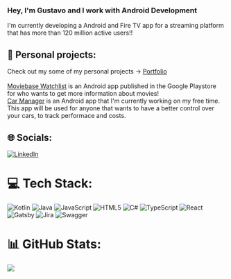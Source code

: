 ### Hey, I'm Gustavo and I work with Android Development

I'm currently developing a Android and Fire TV app for a streaming platform that has more than 120 million active users!!



## 🔭 Personal projects:
Check out my some of my personal projects -> [Portfolio](gustavopequeno.com) <br> <br>
[Moviebase Watchlist](https://gustavopequeno.com/movieManager.html) is an Android app published in the Google Playstore for who wants to get more information about movies! <br>
[Car Manager](https://github.com/gustavopeq/CarManager) is an Android app that I'm currently working on my free time. This app will be used for anyone that wants to have a better control over your cars, to track performace and costs. <br>

## 🌐 Socials:
[![LinkedIn](https://img.shields.io/badge/LinkedIn-%230077B5.svg?logo=linkedin&logoColor=white)](https://www.linkedin.com/in/gustavopequeno/)


# 💻 Tech Stack:
![Kotlin](https://img.shields.io/badge/kotlin-%230095D5.svg?style=for-the-badge&logo=kotlin&logoColor=white) ![Java](https://img.shields.io/badge/java-%23ED8B00.svg?style=for-the-badge&logo=java&logoColor=white) ![JavaScript](https://img.shields.io/badge/javascript-%23323330.svg?style=for-the-badge&logo=javascript&logoColor=%23F7DF1E) ![HTML5](https://img.shields.io/badge/html5-%23E34F26.svg?style=for-the-badge&logo=html5&logoColor=white) ![C#](https://img.shields.io/badge/c%23-%23239120.svg?style=for-the-badge&logo=c-sharp&logoColor=white) ![TypeScript](https://img.shields.io/badge/typescript-%23007ACC.svg?style=for-the-badge&logo=typescript&logoColor=white) ![React](https://img.shields.io/badge/react-%2320232a.svg?style=for-the-badge&logo=react&logoColor=%2361DAFB) ![Gatsby](https://img.shields.io/badge/Gatsby-%23663399.svg?style=for-the-badge&logo=gatsby&logoColor=white) ![Jira](https://img.shields.io/badge/jira-%230A0FFF.svg?style=for-the-badge&logo=jira&logoColor=white) ![Swagger](https://img.shields.io/badge/-Swagger-%23Clojure?style=for-the-badge&logo=swagger&logoColor=white)

# 📊 GitHub Stats:
![](https://github-readme-stats.vercel.app/api/top-langs/?username=gustavopeq&theme=dark&hide_border=false&include_all_commits=false&count_private=false&layout=compact)
